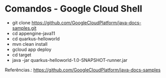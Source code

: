 # Comandos - Google Cloud Shell

- git clone https://github.com/GoogleCloudPlatform/java-docs-samples.git
- cd appengine-java11
- cd quarkus-helloworld
- mvn clean install
- gcloud app deploy
- cd target
- java -jar quarkus-helloworld-1.0-SNAPSHOT-runner.jar

Referências.: https://github.com/GoogleCloudPlatform/java-docs-samples
